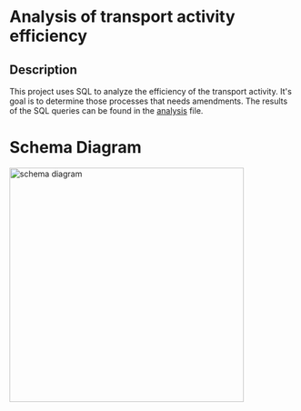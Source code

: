 # Analysis of transport activity efficiency

## Description

This project uses SQL to analyze the efficiency of the transport activity. 
It's goal is to determine those processes that needs amendments.
The results of the SQL queries can be found in the [analysis](https://github.com/AncaOanaM/Shipment-Database/blob/main/Analysis.sql)  file.

# Schema Diagram

<img width="412" alt="schema diagram" src="https://github.com/AncaOanaM/Shipment-Database/assets/150436408/5bc8f27b-778c-4ecb-ad5a-c87826bb52a0">
